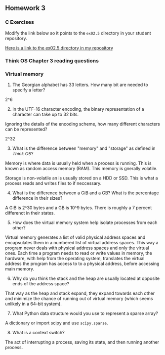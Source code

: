 ## Homework 3

### C Exercises

Modify the link below so it points to the `ex02.5` directory in your
student repository.

[Here is a link to the ex02.5 directory in my repository](https://github.com/willythor/ExercisesInC/tree/master/exercises/ex02.5)

### Think OS Chapter 3 reading questions

### Virtual memory

1) The Georgian alphabet has 33 letters.  How many bit are needed to specify a letter?

2^6

2) In the UTF-16 character encoding, the binary representation of a character can take up to 32 bits.  

Ignoring the details of the encoding scheme, how many different characters can be represented?

2^32

3) What is the difference between "memory" and "storage" as defined in *Think OS*?

Memory is where data is usually held when a process is running. This is known as random access memory (RAM). This memory is gnerally volatile.

Storage is non-volatile an is usually stored on a HDD or SSD. This is what a process reads and writes files to if neccessary. 

4) What is the difference between a GiB and a GB?  What is the percentage difference in their sizes?

A GiB is 2^30 bytes and a GB is 10^9 bytes. There is roughly a 7 percent differenct in their states.

5) How does the virtual memory system help isolate processes from each other?

Virtual memory generates a list of valid physical address spaces and encapsulates them in a numbered list of virtual address spaces. This way a program never deals with physical address spaces and only the virtual ones. Each time a program needs to read or write values in memory, the hardware, with help from the operating system, translates the virtual address the program has access to to a physical address, before accessing main memory.

6) Why do you think the stack and the heap are usually located at opposite ends of the address space?

That way as the heap and stack expand, they expand towards each other and minimize the chance of running out of virtual memory (which seems unlikely in a 64-bit system).

7) What Python data structure would you use to represent a sparse array?

A dictionary or import scipy and use `scipy.sparse`.

8) What is a context switch?

The act of interrupting a process, saving its state, and then running another process.


